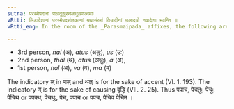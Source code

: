 ```yaml
---
sutra: परस्मैपदानां णलतुसुस्थलथुसणल्वमाः
vRtti: लिडादेशानां परस्मैपदसंज्ञकानां यथासंख्यं तियादीनां णलादयो नवादेशा भवन्ति ॥
vRtti_eng: In the room of the _Parasmaipada_ affixes, the following are substituted in the Perfect tense:

---
```

- 3rd person, _nal_ (अ), _atus_ (अतुः), _us_ (उः)
- 2nd person, _thal_ (थ), _atus_ (अथुः), _a_ (अ),
- 1st person, _nal_ (अ), _va_ (व), _ma_ (म)

The indicatory ल् in णल् and थल् is for the sake of accent (VI. 1. 193). The indicatory ण् is for the sake of causing वृद्धि (VII. 2. 25). Thus पपाच, पेचतुः, पेचुः, पेचिथ or पपक्थ, पेचथुः, पेच, पपाच or पपच, पेचिव पेचिम ।